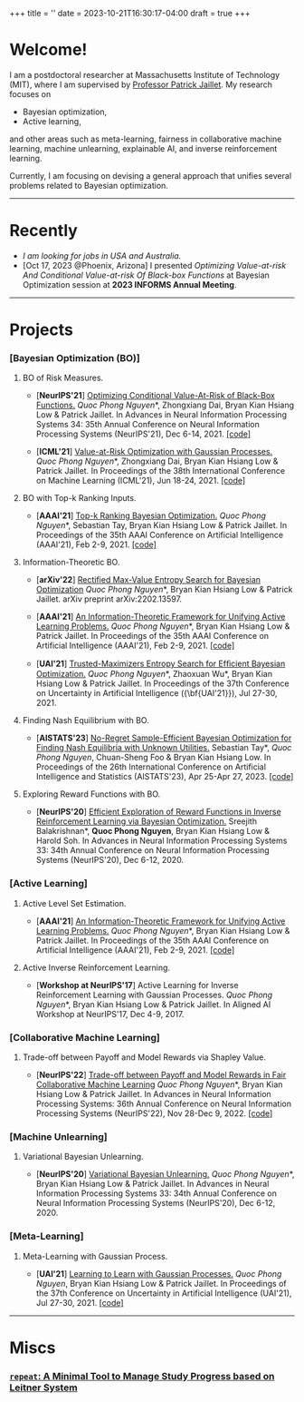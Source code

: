 +++
title = ''
date = 2023-10-21T16:30:17-04:00
draft = true
+++

# Welcome!
I am a postdoctoral researcher at Massachusetts Institute of Technology (MIT), where I am supervised by [Professor Patrick Jaillet](https://web.mit.edu/jaillet/www/). My research focuses on
* Bayesian optimization,
* Active learning,

and other areas such as meta-learning, fairness in collaborative machine learning, machine unlearning, explainable AI, and inverse reinforcement learning.

Currently, I am focusing on devising a general approach that unifies several problems related to Bayesian optimization.

<!-- ![test image](/profile.jpg) -->

---

# Recently
* *I am looking for jobs in USA and Australia.*
* [Oct 17, 2023 @Phoenix, Arizona] I presented *Optimizing Value-at-risk And Conditional Value-at-risk Of Black-box Functions* at Bayesian Optimization session at **2023 INFORMS Annual Meeting**.

---

# Projects

### [Bayesian Optimization (BO)]

1. BO of Risk Measures.
    * [**NeurIPS'21**] [Optimizing Conditional Value-At-Risk of Black-Box Functions.](https://openreview.net/forum?id=Tc6Uk03Te7g) *Quoc Phong Nguyen**, Zhongxiang Dai, Bryan Kian Hsiang Low & Patrick Jaillet. In Advances in Neural Information Processing Systems 34: 35th Annual Conference on Neural Information Processing Systems (NeurIPS'21), Dec 6-14, 2021. [\[code\]](https://github.com/qphong/BayesOpt-LV)


    * [**ICML'21**] [Value-at-Risk Optimization with Gaussian Processes.](http://proceedings.mlr.press/v139/nguyen21b.html) *Quoc Phong Nguyen**, Zhongxiang Dai, Bryan Kian Hsiang Low & Patrick Jaillet. In Proceedings of the 38th International Conference on Machine Learning (ICML'21), Jun 18-24, 2021. [\[code\]](https://github.com/qphong/BayesOpt-LV)


2. BO with Top-k Ranking Inputs.

    * [**AAAI'21**] [Top-k Ranking Bayesian Optimization.](https://ojs.aaai.org/index.php/AAAI/article/view/17103) *Quoc Phong Nguyen**, Sebastian Tay, Bryan Kian Hsiang Low & Patrick Jaillet. In Proceedings of the 35th AAAI Conference on Artificial Intelligence (AAAI'21), Feb 2-9, 2021. [\[code\]](https://github.com/sebtsh/Top-k-Ranking-Bayesian-Optimization)


3. Information-Theoretic BO.

    * [**arXiv'22**] [Rectified Max-Value Entropy Search for Bayesian Optimization](https://arxiv.org/pdf/2202.13597.pdf) *Quoc Phong Nguyen**, Bryan Kian Hsiang Low & Patrick Jaillet. arXiv preprint arXiv:2202.13597.


    * [**AAAI'21**] [An Information-Theoretic Framework for Unifying Active Learning Problems.](https://ojs.aaai.org/index.php/AAAI/article/view/17102) *Quoc Phong Nguyen**, Bryan Kian Hsiang Low & Patrick Jaillet. In Proceedings of the 35th AAAI Conference on Artificial Intelligence (AAAI'21), Feb 2-9, 2021. [\[code\]](https://github.com/qphong/bes-mp)


    * [**UAI'21**] [Trusted-Maximizers Entropy Search for Efﬁcient Bayesian Optimization.](https://proceedings.mlr.press/v161/nguyen21d/nguyen21d.pdf) *Quoc Phong Nguyen**, Zhaoxuan Wu*, Bryan Kian Hsiang Low & Patrick Jaillet. In Proceedings of the 37th Conference on Uncertainty in Artificial Intelligence ({\bf{UAI'21}}), Jul 27-30, 2021.

4. Finding Nash Equilibrium with BO.

    * [**AISTATS'23**] [No-Regret Sample-Efficient Bayesian Optimization for Finding Nash Equilibria with Unknown Utilities.](https://proceedings.mlr.press/v206/tay23a.html) Sebastian Tay*, *Quoc Phong Nguyen*, Chuan-Sheng Foo & Bryan Kian Hsiang Low. In Proceedings of the 26th International Conference on Artificial Intelligence and Statistics (AISTATS'23), Apr 25-Apr 27, 2023. [\[code\]](https://github.com/sebtsh/nash-bo)

5. Exploring Reward Functions with BO.

    * [**NeurIPS'20**] [Efficient Exploration of Reward Functions in Inverse Reinforcement Learning via Bayesian Optimization.](https://papers.nips.cc/paper/2020/hash/2bba9f4124283edd644799e0cecd45ca-Abstract.html) Sreejith Balakrishnan*, **Quoc Phong Nguyen**, Bryan Kian Hsiang Low & Harold Soh. In Advances in Neural Information Processing Systems 33: 34th Annual Conference on Neural Information Processing Systems (NeurIPS'20), Dec 6-12, 2020.

### [Active Learning]

1. Active Level Set Estimation.

    * [**AAAI'21**] [An Information-Theoretic Framework for Unifying Active Learning Problems.](https://ojs.aaai.org/index.php/AAAI/article/view/17102) *Quoc Phong Nguyen**, Bryan Kian Hsiang Low & Patrick Jaillet. In Proceedings of the 35th AAAI Conference on Artificial Intelligence (AAAI'21), Feb 2-9, 2021. [\[code\]](https://github.com/qphong/bes-mp)


2. Active Inverse Reinforcement Learning.

    * [**Workshop at NeurIPS'17**] Active Learning for Inverse Reinforcement Learning with Gaussian Processes. *Quoc Phong Nguyen**, Bryan Kian Hsiang Low & Patrick Jaillet. In Aligned AI Workshop at NeurIPS'17, Dec 4-9, 2017.


### [Collaborative Machine Learning]

1. Trade-off between Payoff and Model Rewards via Shapley Value.

    * [**NeurIPS'22**] [Trade-off between Payoff and Model Rewards in Fair Collaborative Machine Learning](https://nips.cc/Conferences/2022/Schedule?showEvent=53762) *Quoc Phong Nguyen**, Bryan Kian Hsiang Low & Patrick Jaillet. In Advances in Neural Information Processing Systems: 36th Annual Conference on Neural Information Processing Systems (NeurIPS'22), Nov 28-Dec 9, 2022. [\[code\]](https://github.com/qphong/model-payoff-allocation)

### [Machine Unlearning]

1. Variational Bayesian Unlearning.

    * [**NeurIPS'20**] [Variational Bayesian Unlearning.](https://papers.nips.cc/paper/2020/hash/b8a6550662b363eb34145965d64d0cfb-Abstract.html) *Quoc Phong Nguyen**, Bryan Kian Hsiang Low & Patrick Jaillet. In Advances in Neural Information Processing Systems 33: 34th Annual Conference on Neural Information Processing Systems (NeurIPS'20), Dec 6-12, 2020.

### [Meta-Learning]

1. Meta-Learning with Gaussian Process.

    * [**UAI'21**] [Learning to Learn with Gaussian Processes.](https://proceedings.mlr.press/v161/nguyen21c/nguyen21c.pdf) *Quoc Phong Nguyen*, Bryan Kian Hsiang Low & Patrick Jaillet. In Proceedings of the 37th Conference on Uncertainty in Artificial Intelligence (UAI'21), Jul 27-30, 2021. [\[code\]](https://github.com/qphong/gpml)

---

# Miscs

### [`repeat`: A Minimal Tool to Manage Study Progress based on Leitner System](https://github.com/qphong/repeat)

